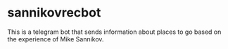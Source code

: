 # sannikovrecbot
This is a telegram bot that sends information about places to go based on the experience of Mike Sannikov.
